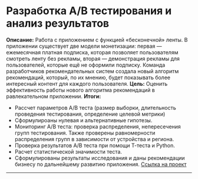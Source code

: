 # Разработка А/В тестирования и анализ результатов
**Описание:** Работа с приложением с функцией «бесконечной» ленты. В приложении существует две модели монетизации: первая — ежемесячная платная подписка, которая позволяет пользователям смотреть ленту без рекламы, вторая — демонстрация рекламы для пользователей, которые ещё не оформили подписку. Команда разработчиков рекомендательных систем создала новый алгоритм рекомендаций, который, по их мнению, будет показывать более интересный контент для каждого пользователя.
**Цель:** Оценить эффективность работы нового алгоритма рекомендаций в равлекательном приложении.
**Итоги:**
- Рассчет параметров A/B теста (размер выборки, длительность проведения тестирования, определение целевой метрики)
- Сформулироаны нулевая и альтернативные гипотезы.
- Мониторинг  A/B теста: проверка распределения, непересечения групп тестирования. Также проверены равномерности распределения групп в зависимости от устройства и региона.
- Проверка результатов A/B теста при помощи Т-теста и Python.
- Расчет статистической значимости теста.
- Сформулированы результаты исследования и даны рекомендации бизнесу по дальнейшему развитию приложения. 
[Ссылка на проект](https://github.com/averkinama/yandex_practicum_projects/blob/main/a_b_tests_&_results.ipynb)
___



